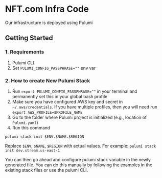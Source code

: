 # NFT.com Infra Code

Our infrastructure is deployed using Pulumi

## Getting Started

### 1. Requirements

1. Pulumi CLI
2. Set `PULUMI_CONFIG_PASSPHRASE=""` env var

### 2. How to create New Pulumi Stack

1. Run `export PULUMI_CONFIG_PASSPHRASE=""` in your terminal and permanently set this in your global bash profile
2. Make sure you have configured AWS key and secret in `~/.aws/credentials`. If you have multiple profiles, 
   then you will need run `export AWS_PROFILE=$PROFILE_NAME`
3. Go to the folder where Pulumi project is initialized (e.g., location of `Pulumi.yaml`) 
4. Run this command
```
pulumi stack init $ENV.$NAME.$REGION
```

Replace `$ENV`, `$NAME`, `$REGION` with actual values. For example: `pulumi stack init dev.stream.us-east-1`

You can then go ahead and configure pulumi stack variable in the newly generated file. You can do this manually by following
the examples in the existing stack files or use the pulumi CLI.
